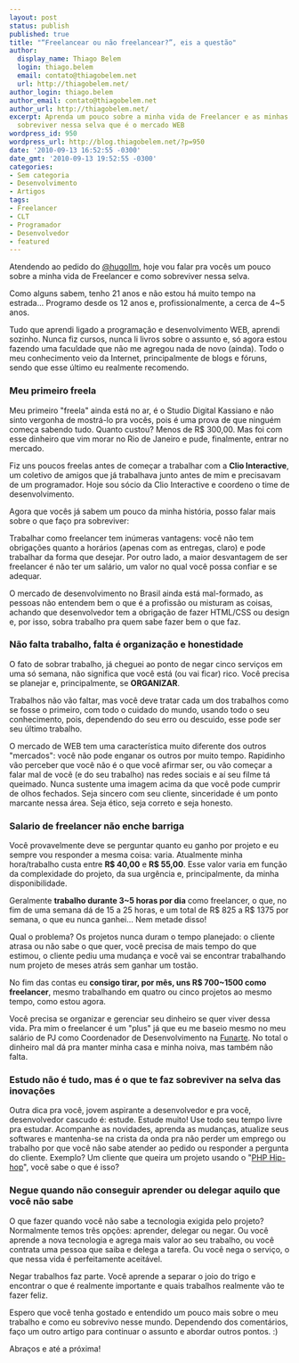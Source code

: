 ```yaml
---
layout: post
status: publish
published: true
title: "“Freelancear ou não freelancear?”, eis a questão"
author:
  display_name: Thiago Belem
  login: thiago.belem
  email: contato@thiagobelem.net
  url: http://thiagobelem.net/
author_login: thiago.belem
author_email: contato@thiagobelem.net
author_url: http://thiagobelem.net/
excerpt: Aprenda um pouco sobre a minha vida de Freelancer e as minhas dicas para
  sobreviver nessa selva que é o mercado WEB
wordpress_id: 950
wordpress_url: http://blog.thiagobelem.net/?p=950
date: '2010-09-13 16:52:55 -0300'
date_gmt: '2010-09-13 19:52:55 -0300'
categories:
- Sem categoria
- Desenvolvimento
- Artigos
tags:
- Freelancer
- CLT
- Programador
- Desenvolvedor
- featured
---
```

<p>Atendendo ao pedido do <a href="http://twitter.com/hugollm">@hugollm</a>, hoje vou falar pra vocês um pouco sobre a minha vida de Freelancer e como sobreviver nessa selva.</p>
<p>Como alguns sabem, tenho 21 anos e não estou há muito tempo na estrada... Programo desde os 12 anos e, profissionalmente, a cerca de 4~5 anos.</p>
<p>Tudo que aprendi ligado a programação e desenvolvimento WEB, aprendi sozinho. Nunca fiz cursos, nunca li livros sobre o assunto e, só agora estou fazendo uma faculdade que não me agregou nada de novo (ainda). Todo o meu conhecimento veio da Internet, principalmente de blogs e fóruns, sendo que esse último eu realmente recomendo.</p>
<h3>Meu primeiro freela</h3>
<p>Meu primeiro "freela" ainda está no ar, é o <span class="removed_link" title="http://cassianodigital.com.br/">Studio Digital Kassiano</span> e não sinto vergonha de mostrá-lo pra vocês, pois é uma prova de que ninguém começa sabendo tudo. Quanto custou? Menos de R$ 300,00. Mas foi com esse dinheiro que vim morar no Rio de Janeiro e pude, finalmente, entrar no mercado.</p>
<p>Fiz uns poucos freelas antes de começar a trabalhar com a <strong>Clio Interactive</strong>, um coletivo de amigos que já trabalhava junto antes de mim e precisavam de um programador. Hoje sou sócio da Clio Interactive e coordeno o time de desenvolvimento.</p>
<p>Agora que vocês já sabem um pouco da minha história, posso falar mais sobre o que faço pra sobreviver:</p>
<p>Trabalhar como freelancer tem inúmeras vantagens: você não tem obrigações quanto a horários (apenas com as entregas, claro) e pode trabalhar da forma que desejar. Por outro lado, a maior desvantagem de ser freelancer é não ter um salário, um valor no qual você possa confiar e se adequar.</p>
<p>O mercado de desenvolvimento no Brasil ainda está mal-formado, as pessoas não entendem bem o que é a profissão ou misturam as coisas, achando que desenvolvedor tem a obrigação de fazer HTML/CSS ou design e, por isso, sobra trabalho pra quem sabe fazer bem o que faz.</p>
<h3>Não falta trabalho, falta é organização e honestidade</h3>
<p>O fato de sobrar trabalho, já cheguei ao ponto de negar cinco serviços em uma só semana, não significa que você está (ou vai ficar) rico. Você precisa se planejar e, principalmente, se <strong>ORGANIZAR</strong>.</p>
<p>Trabalhos não vão faltar, mas você deve tratar cada um dos trabalhos como se fosse o primeiro, com todo o cuidado do mundo, usando todo o seu conhecimento, pois, dependendo do seu erro ou descuido, esse pode ser seu último trabalho.</p>
<p>O mercado de WEB tem uma característica muito diferente dos outros "mercados": você não pode enganar os outros por muito tempo. Rapidinho vão perceber que você não é o que você afirmar ser, ou vão começar a falar mal de você (e do seu trabalho) nas redes sociais e aí seu filme tá queimado. Nunca sustente uma imagem acima da que você pode cumprir de olhos fechados. Seja sincero com seu cliente, sinceridade é um ponto marcante nessa área. Seja ético, seja correto e seja honesto.</p>
<h3>Salario de freelancer não enche barriga</h3>
<p>Você provavelmente deve se perguntar quanto eu ganho por projeto e eu sempre vou responder a mesma coisa: varia. Atualmente minha hora/trabalho custa entre <strong>R$ 40,00</strong> e <strong>R$ 55,00</strong>. Esse valor varia em função da complexidade do projeto, da sua urgência e, principalmente, da minha disponibilidade.</p>
<p>Geralmente <strong>trabalho durante 3~5 horas por dia</strong> como freelancer, o que, no fim de uma semana dá de 15 a 25 horas, e um total de R$ 825 a R$ 1375 por semana, o que eu nunca ganhei... Nem metade disso!</p>
<p>Qual o problema? Os projetos nunca duram o tempo planejado: o cliente atrasa ou não sabe o que quer, você precisa de mais tempo do que estimou, o cliente pediu uma mudança e você vai se encontrar trabalhando num projeto de meses atrás sem ganhar um tostão.</p>
<p>No fim das contas eu <strong>consigo tirar, por mês, uns R$ 700~1500 como freelancer</strong>, mesmo trabalhando em quatro ou cinco projetos ao mesmo tempo, como estou agora.</p>
<p>Você precisa se organizar e gerenciar seu dinheiro se quer viver dessa vida. Pra mim o freelancer é um "plus" já que eu me baseio mesmo no meu salário de PJ como Coordenador de Desenvolvimento na <a href="http://www.funarte.gov.br/">Funarte</a>. No total o dinheiro mal dá pra manter minha casa e minha noiva, mas também não falta.</p>
<h3>Estudo não é tudo, mas é o que te faz sobreviver na selva das inovações</h3>
<p>Outra dica pra você, jovem aspirante a desenvolvedor e pra você, desenvolvedor cascudo é: estude. Estude muito! Use todo seu tempo livre pra estudar. Acompanhe as novidades, aprenda as mudanças, atualize seus softwares e mantenha-se na crista da onda pra não perder um emprego ou trabalho por que você não sabe atender ao pedido ou responder a pergunta do cliente. Exemplo? Um cliente que queira um projeto usando o "<a href="http://developers.facebook.com/blog/post/358">PHP Hip-hop</a>", você sabe o que é isso?</p>
<h3>Negue quando não conseguir aprender ou delegar aquilo que você não sabe</h3>
<p>O que fazer quando você não sabe a tecnologia exigida pelo projeto? Normalmente temos três opções: aprender, delegar ou negar. Ou você aprende a nova tecnologia e agrega mais valor ao seu trabalho, ou você contrata uma pessoa que saiba e delega a tarefa. Ou você nega o serviço, o que nessa vida é perfeitamente aceitável.</p>
<p>Negar trabalhos faz parte. Você aprende a separar o joio do trigo e encontrar o que é realmente importante e quais trabalhos realmente vão te fazer feliz.</p>
<p>Espero que você tenha gostado e entendido um pouco mais sobre o meu trabalho e como eu sobrevivo nesse mundo. Dependendo dos comentários, faço um outro artigo para continuar o assunto e abordar outros pontos. :)</p>
<p>Abraços e até a próxima!</p>
